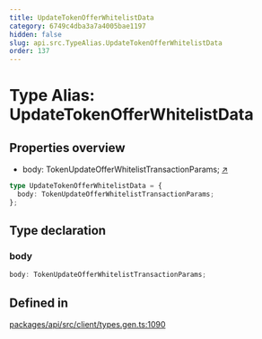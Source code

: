 ```yaml
---
title: UpdateTokenOfferWhitelistData
category: 6749c4dba3a7a4005bae1197
hidden: false
slug: api.src.TypeAlias.UpdateTokenOfferWhitelistData
order: 137
---
```


# Type Alias: UpdateTokenOfferWhitelistData

## Properties overview

- body:  TokenUpdateOfferWhitelistTransactionParams; [↗](#body)

```ts
type UpdateTokenOfferWhitelistData = {
  body: TokenUpdateOfferWhitelistTransactionParams;
};
```

## Type declaration

### body

```ts
body: TokenUpdateOfferWhitelistTransactionParams;
```

## Defined in

[packages/api/src/client/types.gen.ts:1090](https://github.com/zkcloudworker/minatokens-lib/blob/main/packages/api/src/client/types.gen.ts#L1090)
